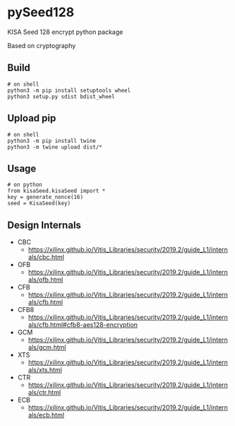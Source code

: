 # pySeed128
KISA Seed 128 encrypt python package

Based on cryptography

## Build
    # on shell
    python3 -m pip install setuptools wheel
    python3 setup.py sdist bdist_wheel

## Upload pip
    # on shell
    python3 -m pip install twine
    python3 -m twine upload dist/*

## Usage
    # on python
    from kisaSeed.kisaSeed import *
    key = generate_nonce(16)
    seed = KisaSeed(key)

## Design Internals
- CBC
  - https://xilinx.github.io/Vitis_Libraries/security/2019.2/guide_L1/internals/cbc.html
- OFB
  - https://xilinx.github.io/Vitis_Libraries/security/2019.2/guide_L1/internals/ofb.html
- CFB
  - https://xilinx.github.io/Vitis_Libraries/security/2019.2/guide_L1/internals/cfb.html
- CFB8
  - https://xilinx.github.io/Vitis_Libraries/security/2019.2/guide_L1/internals/cfb.html#cfb8-aes128-encryption
- GCM
  - https://xilinx.github.io/Vitis_Libraries/security/2019.2/guide_L1/internals/gcm.html
- XTS
  - https://xilinx.github.io/Vitis_Libraries/security/2019.2/guide_L1/internals/xts.html
- CTR
  - https://xilinx.github.io/Vitis_Libraries/security/2019.2/guide_L1/internals/ctr.html
- ECB
  - https://xilinx.github.io/Vitis_Libraries/security/2019.2/guide_L1/internals/ecb.html